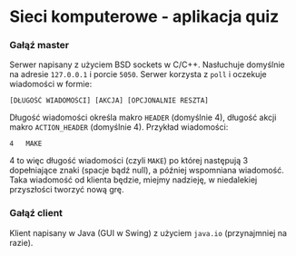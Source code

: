 # Sieci komputerowe - aplikacja quiz
### Gałąź master
Serwer napisany z użyciem BSD sockets w C/C++. Nasłuchuje domyślnie na adresie `127.0.0.1` i porcie `5050`. Serwer korzysta z `poll` i oczekuje wiadomości w formie:
    
    [DŁUGOŚĆ WIADOMOŚCI] [AKCJA] [OPCJONALNIE RESZTA]

Długość wiadomości określa makro `HEADER` (domyślnie 4), długość akcji makro `ACTION_HEADER` (domyślnie 4). Przykład wiadomości:

    4   MAKE

4 to więc długość wiadomości (czyli `MAKE`) po której następują 3 dopełniające znaki (spacje bądź null), a później wspomniana wiadomość. 
Taka wiadomość od klienta będzie, miejmy nadzieję, w niedalekiej przyszłości tworzyć nową grę.

### Gałąź client
Klient napisany w Java (GUI w Swing) z użyciem `java.io` (przynajmniej na razie). 

